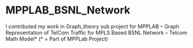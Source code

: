 # MPPLAB_BSNL_Network
I contributed my work in Graph_theory sub project for MPPLAB – Graph Representation of TelCom Traffic for  MPLS  Based BSNL Network – Telcom Math Model* (* = Part of MPPLab Project)
